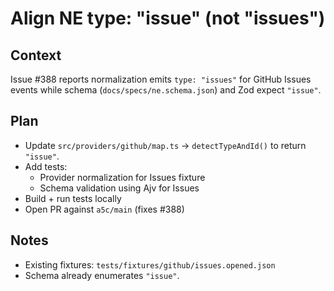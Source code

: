 # Align NE type: "issue" (not "issues")

## Context

Issue #388 reports normalization emits `type: "issues"` for GitHub Issues events while schema (`docs/specs/ne.schema.json`) and Zod expect `"issue"`.

## Plan

- Update `src/providers/github/map.ts` → `detectTypeAndId()` to return `"issue"`.
- Add tests:
  - Provider normalization for Issues fixture
  - Schema validation using Ajv for Issues
- Build + run tests locally
- Open PR against `a5c/main` (fixes #388)

## Notes

- Existing fixtures: `tests/fixtures/github/issues.opened.json`
- Schema already enumerates `"issue"`.
